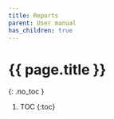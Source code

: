 ```yaml
---
title: Reports
parent: User manual
has_children: true
---
```


# {{ page.title }}
{: .no_toc }

1. TOC
{:toc}